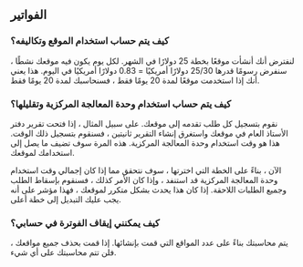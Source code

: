 ## الفواتير

### كيف يتم حساب استخدام الموقع وتكاليفه؟

لنفترض أنك أنشأت موقعًا بخطة 25 دولارًا في الشهر. لكل يوم يكون فيه موقعك نشطًا ، سنفرض رسومًا قدرها 25/30 دولارًا أمريكيًا = 0.83 دولارًا أمريكيًا في اليوم. هذا يعني أنك إذا استخدمت موقعًا لمدة 20 يومًا فقط ، فسنحاسبك لمدة 20 يومًا فقط.

### كيف يتم حساب استخدام وحدة المعالجة المركزية وتقليلها؟

نقوم بتسجيل كل طلب تقدمه إلى موقعك. على سبيل المثال ، إذا فتحت تقرير دفتر الأستاذ العام في موقعك واستغرق إنشاء التقرير ثانيتين ، فسنقوم بتسجيل ذلك الوقت. هذا هو وقت استخدام وحدة المعالجة المركزية. هذه المرة سوف تضيف ما يصل إلى استخدامك لموقعك.

الآن ، بناءً على الخطة التي اخترتها ، سوف نتحقق مما إذا كان إجمالي وقت استخدام وحدة المعالجة المركزية قد استنفد ، وإذا كان الأمر كذلك ، فسنقوم بإسقاط الطلب وجميع الطلبات اللاحقة. إذا كان هذا يحدث بشكل متكرر لموقعك ، فهذا مؤشر على أنه يجب عليك التبديل إلى خطة أعلى.

### كيف يمكنني إيقاف الفوترة في حسابي؟

يتم محاسبتك بناءً على عدد المواقع التي قمت بإنشائها. إذا قمت بحذف جميع مواقعك ، فلن تتم محاسبتك على أي شيء.
